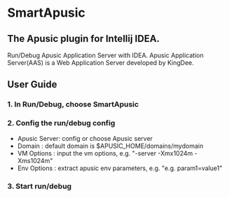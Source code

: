 # SmartApusic
<!-- Plugin description -->
## The Apusic plugin for Intellij IDEA.
Run/Debug Apusic Application Server with IDEA.
Apusic Application Server(AAS) is a Web Application Server developed by KingDee.

## User Guide
### 1. In Run/Debug, choose SmartApusic
### 2. Config the run/debug config</br>
* Apusic Server: config or choose Apusic server
* Domain : default domain is $APUSIC_HOME/domains/mydomain
* VM Options : input the vm options, e.g. "-server -Xmx1024m -Xms1024m"
* Env Options : extract apusic env parameters, e.g. "e.g. param1=value1"
### 3. Start run/debug
<!-- Plugin description end -->
